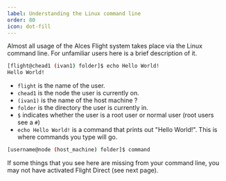 ```yaml
---
label: Understanding the Linux command line
order: 80
icon: dot-fill
---
```


Almost all usage of the Alces Flight system takes place via the Linux command line. For unfamiliar users here is a brief description of it.

```bash
[flight@chead1 (ivan1) folder]$ echo Hello World!
Hello World!
```

- `flight` is the name of the user.
- `chead1` is the node the user is currently on.
- `(ivan1)` is the name of the host machine ?
- `folder` is the directory the user is currently in.
- `$` indicates whether the user is a root user or normal user (root users see a `#`)
- `echo Hello World!` is a command that prints out "Hello World!". This is where commands you type will go.

```bash
[username@node (host_machine) folder]$ command
```

If some things that you see here are missing from your command line, you may not have activated Flight Direct (see next page).

